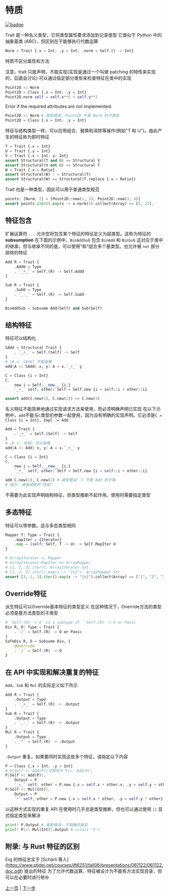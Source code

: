 # 特质

[![badge](https://img.shields.io/endpoint.svg?url=https%3A%2F%2Fgezf7g7pd5.execute-api.ap-northeast-1.amazonaws.com%2Fdefault%2Fsource_up_to_date%3Fowner%3Derg-lang%26repos%3Derg%26ref%3Dmain%26path%3Ddoc/EN/syntax/type/03_trait.md%26commit_hash%3D14657486719a134f494e107774ac8f9d5a63f083)](https://gezf7g7pd5.execute-api.ap-northeast-1.amazonaws.com/default/source_up_to_date?owner=erg-lang&repos=erg&ref=main&path=doc/EN/syntax/type/03_trait.md&commit_hash=14657486719a134f494e107774ac8f9d5a63f083)

Trait 是一种名义类型，它将类型属性要求添加到记录类型
它类似于 Python 中的抽象基类 (ABC)，但区别在于能够执行代数运算

```python
Norm = Trait {.x = Int; .y = Int; .norm = Self.() -> Int}
```

特质不区分属性和方法

注意，trait 只能声明，不能实现(实现是通过一个叫做 patching 的特性来实现的，后面会讨论)
可以通过指定部分类型来检查特征在类中的实现

```python
Point2D <: Norm
Point2D = Class {.x = Int; .y = Int}
Point2D.norm self = self.x**2 + self.y**2
```

Error if the required attributes are not implemented.

```python
Point2D <: Norm # 类型错误: Point2D 不是 Norm 的子类型
Point2D = Class {.x = Int; .y = Int}
```

特征与结构类型一样，可以应用组合、替换和消除等操作(例如"T 和 U")。由此产生的特征称为即时特征

```python
T = Trait {.x = Int}
U = Trait {.y = Int}
V = Trait {.x = Int; y: Int}
assert Structural(T and U) == Structural V
assert Structural(V not U) == Structural T
W = Trait {.x = Ratio}
assert Structural(W) ! = Structural(T)
assert Structural(W) == Structural(T.replace {.x = Ratio})
```

Trait 也是一种类型，因此可以用于普通类型规范

```python
points: [Norm; 2] = [Point2D::new(1, 2), Point2D::new(3, 4)]
assert points.iter().map(x -> x.norm()).collect(Array) == [5, 25].
```

## 特征包含

扩展运算符 `...` 允许您将包含某个特征的特征定义为超类型。这称为特征的 __subsumption__
在下面的示例中，`BinAddSub` 包含 `BinAdd` 和 `BinSub`
这对应于类中的继承，但与继承不同的是，可以使用"和"组合多个基类型。也允许被 `not` 部分排除的特征

```python
Add R = Trait {
    .AddO = Type
    . `_+_` = Self.(R) -> Self.AddO
}

Sub R = Trait {
    .SubO = Type
    . `_-_` = Self.(R) -> Self.SubO
}

BinAddSub = Subsume Add(Self) and Sub(Self)
```

## 结构特征

特征可以结构化

```python
SAdd = Structural Trait {
    . `_+_` = Self.(Self) -> Self
}
# |A <: SAdd| 不能省略
add|A <: SAdd| x, y: A = x.`_+_` y

C = Class {i = Int}
C.
    new i = Self.__new__ {i;}
    `_+_` self, other: Self = Self.new {i = self::i + other::i}

assert add(C.new(1), C.new(2)) == C.new(3)
```

名义特征不能简单地通过实现请求方法来使用，而必须明确声明已实现
在以下示例中，`add`不能与`C`类型的参数一起使用，因为没有明确的实现声明。它必须是`C = Class {i = Int}, Impl := Add`

```python
Add = Trait {
    .`_+_` = Self.(Self) -> Self
}
# |A <: 添加| 可以省略
add|A <: Add| x, y: A = x.`_+_` y

C = Class {i = Int}
C.
    new i = Self.__new__ {i;}
    `_+_` self, other: Self = Self.new {i = self::i + other::i}

add C.new(1), C.new(2) # 类型错误: C 不是 Add 的子类
# 提示: 继承或修补"添加"
```

不需要为此实现声明结构特征，但类型推断不起作用。使用时需要指定类型

## 多态特征

特征可以带参数。这与多态类型相同

```python
Mapper T: Type = Trait {
    .mapIter = {Iterator}
    .map = (self: Self, T -> U) -> Self.MapIter U
}

# ArrayIterator <: Mapper
# ArrayIterator.MapIter == ArrayMapper
# [1, 2, 3].iter(): ArrayIterator Int
# [1, 2, 3].iter().map(x -> "{x}"): ArrayMapper Str
assert [1, 2, 3].iter().map(x -> "{x}").collect(Array) == ["1", "2", "3"].
```

## Override特征

派生特征可以Override基本特征的类型定义
在这种情况下，Override方法的类型必须是基方法类型的子类型

```python
# `Self.(R) -> O` is a subtype of ``Self.(R) -> O or Panic
Div R, O: Type = Trait {
    . `/` = Self.(R) -> O or Panic
}
SafeDiv R, O = Subsume Div, {
    @Override
    . `/` = Self.(R) -> O
}
```

## 在 API 中实现和解决重复的特征

`Add`、`Sub` 和 `Mul` 的实际定义如下所示

```python
Add R = Trait {
    .Output = Type
    . `_+_` = Self.(R) -> .Output
}
Sub R = Trait {
    .Output = Type
    . `_-_` = Self.(R) -> .Output
}
Mul R = Trait {
    .Output = Type
    . `*` = Self.(R) -> .Output
}
```

`.Output` 重复。如果要同时实现这些多个特征，请指定以下内容

```python
P = Class {.x = Int; .y = Int}
# P|Self <: Add(P)|可简写为 P|<: Add(P)|
P|Self <: Add(P)|.
    Output = P
    `_+_` self, other = P.new {.x = self.x + other.x; .y = self.y + other.y}
P|Self <: Mul(Int)|.
    Output = P
    `*` self, other = P.new {.x = self.x * other; .y = self.y * other}
```

以这种方式实现的重复 API 在使用时几乎总是类型推断，但也可以通过使用 `||` 显式指定类型来解决

```python
print! P.Output # 类型错误: 不明确的类型
print! P|<: Mul(Int)|.Output # <class 'P'>
```

## 附录: 与 Rust 特征的区别

Erg 的特征忠实于 [Schärli 等人] (https://www.ptidej.net/courses/ift6251/fall06/presentations/061122/061122.doc.pdf) 提出的特征
为了允许代数运算，特征被设计为不能有方法实现目录，但可以在必要时进行修补

<p 对齐='中心'>
     <a href='./02_basic.md'>上一页</a> | <a href='./04_class.md'>下一步</a>
</p>
